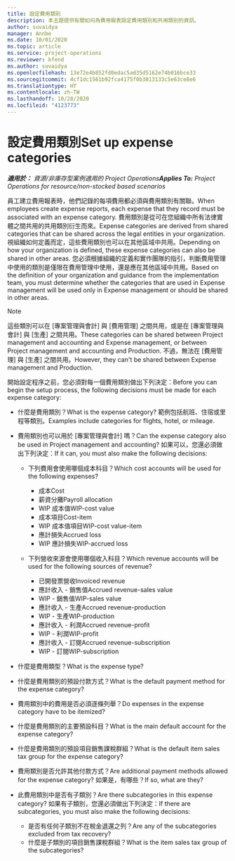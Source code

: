```yaml
---
title: 設定費用類別
description: 本主題提供有關如何為費用報表設定費用類別和共用類別的資訊。
author: suvaidya
manager: Annbe
ms.date: 10/01/2020
ms.topic: article
ms.service: project-operations
ms.reviewer: kfend
ms.author: suvaidya
ms.openlocfilehash: 13e72e4b852fd0edac5ad35d5162e74b016bce33
ms.sourcegitcommit: 4cf1dc1561b92fca4175f0b3813133c5e63ce8e6
ms.translationtype: HT
ms.contentlocale: zh-TW
ms.lasthandoff: 10/28/2020
ms.locfileid: "4123773"
---
```

# <a name="set-up-expense-categories"></a><span data-ttu-id="b5770-103">設定費用類別</span><span class="sxs-lookup"><span data-stu-id="b5770-103">Set up expense categories</span></span>

<span data-ttu-id="b5770-104">_**適用於：** 資源/非庫存型案例適用的 Project Operations_</span><span class="sxs-lookup"><span data-stu-id="b5770-104">_**Applies To:** Project Operations for resource/non-stocked based scenarios_</span></span>

<span data-ttu-id="b5770-105">員工建立費用報表時，他們記錄的每項費用都必須與費用類別有關聯。</span><span class="sxs-lookup"><span data-stu-id="b5770-105">When employees create expense reports, each expense that they record must be associated with an expense category.</span></span> <span data-ttu-id="b5770-106">費用類別是從可在您組織中所有法律實體之間共用的共用類別衍生而來。</span><span class="sxs-lookup"><span data-stu-id="b5770-106">Expense categories are derived from shared categories that can be shared across the legal entities in your organization.</span></span> <span data-ttu-id="b5770-107">視組織如何定義而定，這些費用類別也可以在其他區域中共用。</span><span class="sxs-lookup"><span data-stu-id="b5770-107">Depending on how your organization is defined, these expense categories can also be shared in other areas.</span></span> <span data-ttu-id="b5770-108">您必須根據組織的定義和實作團隊的指引，判斷費用管理中使用的類別是僅限在費用管理中使用，還是應在其他區域中共用。</span><span class="sxs-lookup"><span data-stu-id="b5770-108">Based on the definition of your organization and guidance from the implementation team, you must determine whether the categories that are used in Expense management will be used only in Expense management or should be shared in other areas.</span></span>

> [!NOTE]
> <span data-ttu-id="b5770-109">這些類別可以在 [專案管理與會計] 與 [費用管理] 之間共用，或是在 [專案管理與會計] 與 [生產] 之間共用。</span><span class="sxs-lookup"><span data-stu-id="b5770-109">These categories can be shared between Project management and accounting and Expense management, or between Project management and accounting and Production.</span></span> <span data-ttu-id="b5770-110">不過，無法在 [費用管理] 與 [生產] 之間共用。</span><span class="sxs-lookup"><span data-stu-id="b5770-110">However, they can't be shared between Expense management and Production.</span></span>

<span data-ttu-id="b5770-111">開始設定程序之前，您必須對每一個費用類別做出下列決定：</span><span class="sxs-lookup"><span data-stu-id="b5770-111">Before you can begin the setup process, the following decisions must be made for each expense category:</span></span>

- <span data-ttu-id="b5770-112">什麼是費用類別？</span><span class="sxs-lookup"><span data-stu-id="b5770-112">What is the expense category?</span></span> <span data-ttu-id="b5770-113">範例包括航班、住宿或里程等類別。</span><span class="sxs-lookup"><span data-stu-id="b5770-113">Examples include categories for flights, hotel, or mileage.</span></span>
- <span data-ttu-id="b5770-114">費用類別也可以用於 [專案管理與會計] 嗎？</span><span class="sxs-lookup"><span data-stu-id="b5770-114">Can the expense category also be used in Project management and accounting?</span></span> <span data-ttu-id="b5770-115">如果可以，您還必須做出下列決定：</span><span class="sxs-lookup"><span data-stu-id="b5770-115">If it can, you must also make the following decisions:</span></span>

    - <span data-ttu-id="b5770-116">下列費用會使用哪個成本科目？</span><span class="sxs-lookup"><span data-stu-id="b5770-116">Which cost accounts will be used for the following expenses?</span></span>

        - <span data-ttu-id="b5770-117">成本</span><span class="sxs-lookup"><span data-stu-id="b5770-117">Cost</span></span>
        - <span data-ttu-id="b5770-118">薪資分攤</span><span class="sxs-lookup"><span data-stu-id="b5770-118">Payroll allocation</span></span>
        - <span data-ttu-id="b5770-119">WIP 成本值</span><span class="sxs-lookup"><span data-stu-id="b5770-119">WIP-cost value</span></span>
        - <span data-ttu-id="b5770-120">成本項目</span><span class="sxs-lookup"><span data-stu-id="b5770-120">Cost-item</span></span>
        - <span data-ttu-id="b5770-121">WIP 成本值項目</span><span class="sxs-lookup"><span data-stu-id="b5770-121">WIP-cost value-item</span></span>
        - <span data-ttu-id="b5770-122">應計損失</span><span class="sxs-lookup"><span data-stu-id="b5770-122">Accrued loss</span></span>
        - <span data-ttu-id="b5770-123">WIP 應計損失</span><span class="sxs-lookup"><span data-stu-id="b5770-123">WIP-accrued loss</span></span>

    - <span data-ttu-id="b5770-124">下列營收來源會使用哪個收入科目？</span><span class="sxs-lookup"><span data-stu-id="b5770-124">Which revenue accounts will be used for the following sources of revenue?</span></span>

        - <span data-ttu-id="b5770-125">已開發票營收</span><span class="sxs-lookup"><span data-stu-id="b5770-125">Invoiced revenue</span></span>
        - <span data-ttu-id="b5770-126">應計收入 - 銷售值</span><span class="sxs-lookup"><span data-stu-id="b5770-126">Accrued revenue-sales value</span></span>
        - <span data-ttu-id="b5770-127">WIP - 銷售值</span><span class="sxs-lookup"><span data-stu-id="b5770-127">WIP-sales value</span></span>
        - <span data-ttu-id="b5770-128">應計收入 - 生產</span><span class="sxs-lookup"><span data-stu-id="b5770-128">Accrued revenue-production</span></span>
        - <span data-ttu-id="b5770-129">WIP - 生產</span><span class="sxs-lookup"><span data-stu-id="b5770-129">WIP-production</span></span>
        - <span data-ttu-id="b5770-130">應計收入 - 利潤</span><span class="sxs-lookup"><span data-stu-id="b5770-130">Accrued revenue-profit</span></span>
        - <span data-ttu-id="b5770-131">WIP - 利潤</span><span class="sxs-lookup"><span data-stu-id="b5770-131">WIP-profit</span></span>
        - <span data-ttu-id="b5770-132">應計收入 - 訂閱</span><span class="sxs-lookup"><span data-stu-id="b5770-132">Accrued revenue-subscription</span></span>
        - <span data-ttu-id="b5770-133">WIP - 訂閱</span><span class="sxs-lookup"><span data-stu-id="b5770-133">WIP-subscription</span></span>

- <span data-ttu-id="b5770-134">什麼是費用類型？</span><span class="sxs-lookup"><span data-stu-id="b5770-134">What is the expense type?</span></span>
- <span data-ttu-id="b5770-135">什麼是費用類別的預設付款方式？</span><span class="sxs-lookup"><span data-stu-id="b5770-135">What is the default payment method for the expense category?</span></span>
- <span data-ttu-id="b5770-136">費用類別中的費用是否必須逐條列舉？</span><span class="sxs-lookup"><span data-stu-id="b5770-136">Do expenses in the expense category have to be itemized?</span></span>
- <span data-ttu-id="b5770-137">什麼是費用類別的主要預設科目？</span><span class="sxs-lookup"><span data-stu-id="b5770-137">What is the main default account for the expense category?</span></span>
- <span data-ttu-id="b5770-138">什麼是費用類別的預設項目銷售課稅群組？</span><span class="sxs-lookup"><span data-stu-id="b5770-138">What is the default item sales tax group for the expense category?</span></span>
- <span data-ttu-id="b5770-139">費用類別是否允許其他付款方式？</span><span class="sxs-lookup"><span data-stu-id="b5770-139">Are additional payment methods allowed for the expense category?</span></span> <span data-ttu-id="b5770-140">如果是，有哪些？</span><span class="sxs-lookup"><span data-stu-id="b5770-140">If so, what are they?</span></span>
- <span data-ttu-id="b5770-141">此費用類別中是否有子類別？</span><span class="sxs-lookup"><span data-stu-id="b5770-141">Are there subcategories in this expense category?</span></span> <span data-ttu-id="b5770-142">如果有子類別，您還必須做出下列決定：</span><span class="sxs-lookup"><span data-stu-id="b5770-142">If there are subcategories, you must also make the following decisions:</span></span>

    - <span data-ttu-id="b5770-143">是否有任何子類別不在稅金退還之列？</span><span class="sxs-lookup"><span data-stu-id="b5770-143">Are any of the subcategories excluded from tax recovery?</span></span>
    - <span data-ttu-id="b5770-144">什麼是子類別的項目銷售課稅群組？</span><span class="sxs-lookup"><span data-stu-id="b5770-144">What is the item sales tax group of the subcategories?</span></span>
